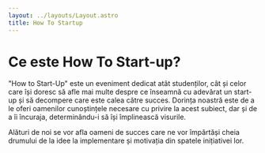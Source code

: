 ```yaml
---
layout: ../layouts/Layout.astro
title: How To Startup
---
```


<main>

# Ce este How To Start-up?

"How to Start-Up" este un eveniment dedicat atât studenților, cât și celor care își doresc să afle mai multe despre ce înseamnă cu adevărat un start-up și să decompere care este calea către succes. Dorința noastră este de a le oferi oamenilor cunoștințele necesare cu privire la acest subiect, dar și de a îi încuraja, determinându-i să își împlinească visurile.

Alături de noi se vor afla oameni de succes care ne vor împărtăși cheia drumului de la idee la implementare și motivația din spatele inițiativei lor.


</main>
